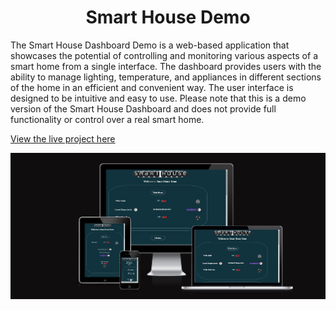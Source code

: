 <h1  align="center">Smart House Demo</h1>

The Smart House Dashboard Demo is a web-based application that showcases the potential of controlling and monitoring various aspects of a smart home from a single interface. The dashboard provides users with the ability to manage lighting, temperature, and appliances in different sections of the home in an efficient and convenient way. The user interface is designed to be intuitive and easy to use. Please note that this is a demo version of the Smart House Dashboard and does not provide full functionality or control over a real smart home.

[View the live project here]([https://fazel-hosseinzadeh.github.io/smartHouse/index.html)

![Responsive Mockup](./documentation/amiresponsive.jpg)
